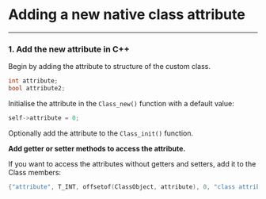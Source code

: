# Adding a new native class attribute

---
### 1. Add the new attribute in C++

Begin by adding the attribute to structure of the custom class.
```c++
int attribute;
bool attribute2;
```

Initialise the attribute in the `Class_new()` function with a default value:
```c++
self->attribute = 0;
```

Optionally add the attribute to the `Class_init()` function.

**Add getter or setter methods to access the attribute.**

If you want to access the attributes without getters and setters, add it to the Class members:
```c++
{"attribute", T_INT, offsetof(ClassObject, attribute), 0, "class attribute"}
```